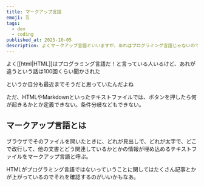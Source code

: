 ```yaml
---
title: マークアップ言語
emoji: 🗒️
tags:
  - dev
  - coding
published_at: 2025-10-05
description: よくマークアップ言語といいますが、あれはプログラミング言語じゃないのでしょうか？
---
```

よく[[html|HTML]]はプログラミング言語だ！と言っている人いるけど、あれが違うという話は100回くらい聞かされた

というか自分も最近までそうだと思っていたんだよね

ただ、HTMLやMarkdownといったテキストファイルでは、ボタンを押したら何が起きるかとか定義できない。条件分岐などもできない。

## マークアップ言語とは
ブラウザでそのファイルを開いたときに、どれが見出しで、どれが太字で、どこで改行して、他の文書とどう関連しているかとかの情報が埋め込めるテキストファイルをマークアップ言語と呼ぶ。

HTMLがプログラミング言語ではないっていうことに関してはたくさん記事とかが上がっているのでそれを確認するのがいいかもなあ。

